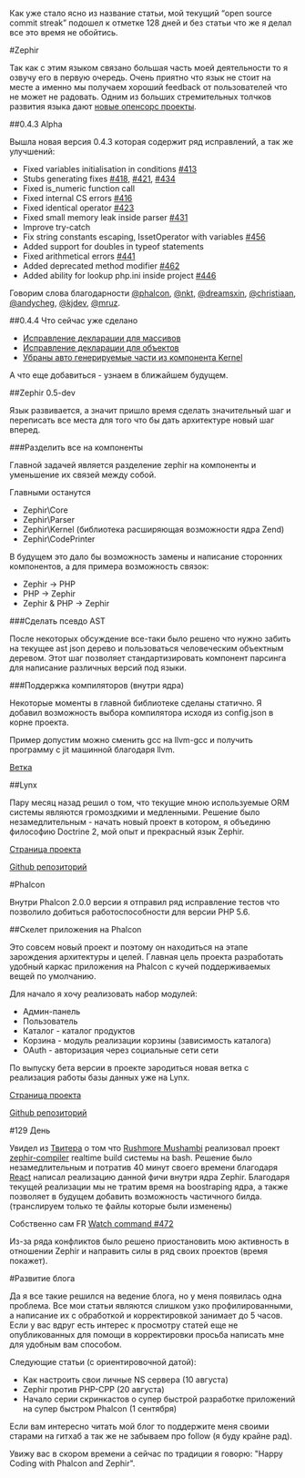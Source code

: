 Как уже стало ясно из название статьи, мой текущий “open source commit streak” подошел к отметке 128 дней и без статьи что же я делал все это время не обойтись.

#Zephir

Так как с этим языком связано большая часть моей деятельности то я озвучу его в первую очередь.
Очень приятно что язык не стоит на месте а именно мы получаем хороший feedback от пользователей что не может не радовать.
Одним из больших стремительных толчков развития языка дают [новые опенсорс проекты](https://github.com/trending?l=zephir).

##0.4.3 Alpha

Вышла новая версия 0.4.3 которая содержит ряд исправлений, а так же улучшений:

-	Fixed variables initialisation in conditions [#413](https://github.com/phalcon/zephir/issues/413)
-	Stubs generating fixes [#418](https://github.com/phalcon/zephir/issues/418), [#421](https://github.com/phalcon/zephir/issues/421), [#434](https://github.com/phalcon/zephir/issues/434)
-	Fixed is_numeric function call
-	Fixed internal CS errors [#416](https://github.com/phalcon/zephir/issues/416)
-	Fixed identical operator [#423](https://github.com/phalcon/zephir/issues/423)
-	Fixed small memory leak inside parser [#431](https://github.com/phalcon/zephir/issues/431)
-	Improve try-catch
-	Fix string constants escaping, IssetOperator with variables [#456](https://github.com/phalcon/zephir/issues/456)
-	Added support for doubles in typeof statements
-	Fixed arithmetical errors [#441](https://github.com/phalcon/zephir/issues/441)
-	Added deprecated method modifier [#462](https://github.com/phalcon/zephir/issues/462)
-	Added ability for lookup php.ini inside project [#446](https://github.com/phalcon/zephir/issues/446)

Говорим слова благодарности [@phalcon](https://github.com/phalcon/), [@nkt](https://github.com/nkt/), [@dreamsxin](https://github.com/dreamsxin/), [@christiaan](https://github.com/christiaan/), [@andycheg](https://github.com/andycheg/), [@kjdev](https://github.com/kjdev/), [@mruz](https://github.com/mruz/).

##0.4.4 Что сейчас уже сделано

- [Исправление декларации для массивов](https://github.com/phalcon/zephir/pull/458)
- [Исправление декларации для объектов](https://github.com/phalcon/zephir/issues/459)
- [Убраны авто генерируемые части из компонента Kernel](https://github.com/phalcon/zephir/pull/469)

А что еще добавиться - узнаем в ближайшем будущем.

##Zephir 0.5-dev

Язык развивается, а значит пришло время сделать значительный шаг и переписать все места для того что бы дать архитектуре новый шаг вперед.

###Разделить все на компоненты

Главной задачей является разделение zephir на компоненты и уменьшение их связей между собой.

Главными останутся

- Zephir\Core
- Zephir\Parser
- Zephir\Kernel (библиотека расширяющая возможности ядра Zend)
- Zephir\CodePrinter

В будущем это дало бы возможность замены и написание сторонних компонентов, а для примера возможность связок:

- Zephir -> PHP
- PHP -> Zephir
- Zephir & PHP -> Zephir

###Сделать псевдо AST

После некоторых обсуждение все-таки было решено что нужно забить на текущее ast json дерево и пользоваться человеческим объектным деревом.
Этот шаг позволяет стандартизировать компонент парсинга для написание различных версий под языки.

###Поддержка компиляторов (внутри ядра)

Некоторые моменты в главной библиотеке сделаны статично.
Я добавил возможность выбора компилятора исходя из config.json в корне проекта.

Пример допустим можно сменить gcc на llvm-gcc и получить программу с jit машинной благодаря llvm.

[Ветка](https://github.com/ovr/zephir/tree/0.5-dev)

##Lynx

Пару месяц назад решил о том, что текущие мною используемые ORM системы являются громоздкими и медленными.
Решение было незамедлительным - начать новый проект в котором, я объединю философию Doctrine 2, мой опыт и прекрасный язык Zephir.

[Страница проекта](http://lynx.github.io/lynx/)

[Github репозиторий](http://github.com/lynx/lynx/)

#Phalcon

Внутри Phalcon 2.0.0 версии я отправил ряд исправление тестов что позволило добиться работоспособности для версии PHP 5.6.

##Скелет приложения на Phalcon

Это совсем новый проект и поэтому он находиться на этапе зарождения архитектуры и целей.
Главная цель проекта разработать удобный каркас приложения на Phalcon с кучей поддерживаемых вещей по умолчанию.

Для начало я хочу реализовать набор модулей:

- Админ-панель
- Пользователь
- Каталог - каталог продуктов
- Корзина - модуль реализации корзины (зависимость каталога)
- OAuth - авторизация через социальные сети сети

По выпуску бета версии в проекте зародиться новая ветка с реализация работы базы данных уже на Lynx.

[Страница проекта](http://ovr.github.io/phalcon-module-skeleton/)

[Github репозиторий](https://github.com/ovr/phalcon-module-skeleton/)

#129 День

Увидел из [Твитера](https://twitter.com/phalconphp/status/495254816621600768) о том что [Rushmore Mushambi](https://github.com/rushmorem) реализовал проект [zephir-compiler](https://github.com/rushmorem/zephir-compiler) realtime build системы на bash.
Решение было незамедлительным и потратив 40 минут своего времени благодаря [React](https://github.com/reactphp/react) написал реализацию данной фичи внутри ядра Zephir.
Благодаря текущей реализации мы не тратим время на boostraping ядра, а также позволяет в будущем добавить возможность частичного билда. (транслируем только те файлы которые были изменены)

Собственно сам FR [Watch command #472](https://github.com/phalcon/zephir/pull/472)

Из-за ряда конфликтов было решено приостановить мою активность в отношении Zephir и направить силы в ряд своих проектов (время покажет).

#Развитие блога

Да я все такие решился на ведение блога, но у меня появилась одна проблема.
Все мои статьи являются слишком узко профилированными, а написание их с обработкой и корректировкой занимает до 5 часов.
Если у вас вдруг есть интерес к просмотру статей еще не опубликованных для помощи в корректировки просьба написать мне для удобным вам способом.

Следующие статьи (c ориентировочной датой):

- Как настроить свои личные NS сервера (10 августа)
- Zephir против PHP-CPP (20 августа)
- Начало серии скринкастов о супер быстрой разработке приложений на супер быстром Phalcon (1 сентября)

Если вам интересно читать мой блог то поддержите меня своими старами на гитхаб а так же не забываем про follow (я буду крайне рад).

Увижу вас в скором времени а сейчас по традиции я говорю: "Happy Coding with Phalcon and Zephir".
